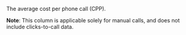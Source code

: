 The average cost per phone call (CPP).

**Note**: This column is applicable solely for manual calls, and does not include clicks-to-call data.